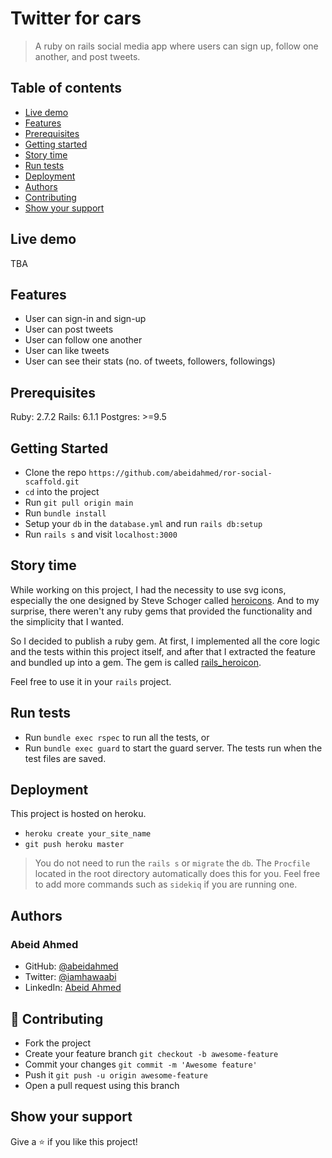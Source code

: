 # Twitter for cars

> A ruby on rails social media app where users can sign up, follow one another,
> and post tweets.

## Table of contents

- [Live demo](#live-demo)
- [Features](#features)
- [Prerequisites](#prerequisites)
- [Getting started](#getting-started)
- [Story time](#story-time)
- [Run tests](#run-tests)
- [Deployment](#deployment)
- [Authors](#authors)
- [Contributing](#contributing)
- [Show your support](#show-your-support)

## Live demo

TBA

## Features

- User can sign-in and sign-up
- User can post tweets
- User can follow one another
- User can like tweets
- User can see their stats (no. of tweets, followers, followings)

## Prerequisites

Ruby: 2.7.2
Rails: 6.1.1
Postgres: >=9.5

## Getting Started

- Clone the repo `https://github.com/abeidahmed/ror-social-scaffold.git`
- `cd` into the project
- Run `git pull origin main`
- Run `bundle install`
- Setup your `db` in the `database.yml` and run `rails db:setup`
- Run `rails s` and visit `localhost:3000`

## Story time

While working on this project, I had the necessity to use svg icons, especially
the one designed by Steve Schoger called [heroicons](https://heroicons.com/).
And to my surprise, there weren't any ruby gems that provided the functionality
and the simplicity that I wanted.

So I decided to publish a ruby gem. At first, I implemented all the core logic
and the tests within this project itself, and after that I extracted the feature
and bundled up into a gem. The gem is called [rails_heroicon](https://github.com/abeidahmed/ror-capstone/tree/twitter-for-cars).

Feel free to use it in your `rails` project.

## Run tests

- Run `bundle exec rspec` to run all the tests, or
- Run `bundle exec guard` to start the guard server. The tests run when the test
  files are saved.

## Deployment

This project is hosted on heroku.

- `heroku create your_site_name`
- `git push heroku master`

> You do not need to run the `rails s` or `migrate` the `db`. The `Procfile`
> located in the root directory automatically does this for you. Feel free to
> add more commands such as `sidekiq` if you are running one.

## Authors

### Abeid Ahmed

- GitHub: [@abeidahmed](https://github.com/abeidahmed)
- Twitter: [@iamhawaabi](https://twitter.com/iamhawaabi)
- LinkedIn: [Abeid Ahmed](https://www.linkedin.com/in/abeidahmed/)

## 🤝 Contributing

- Fork the project
- Create your feature branch `git checkout -b awesome-feature`
- Commit your changes `git commit -m 'Awesome feature'`
- Push it `git push -u origin awesome-feature`
- Open a pull request using this branch

## Show your support

Give a ⭐️ if you like this project!
